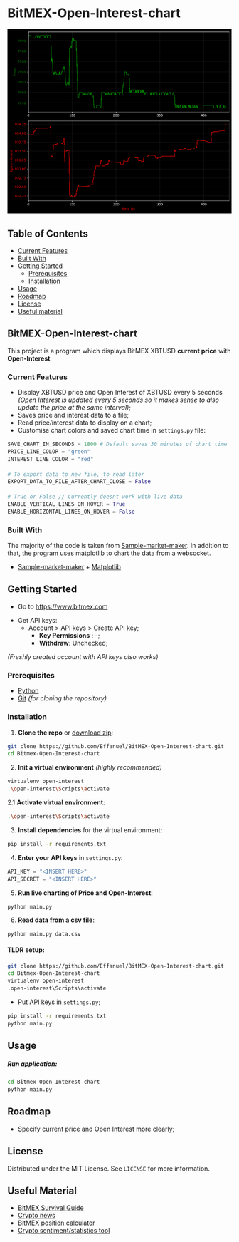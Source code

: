 # BitMEX-Open-Interest-chart

<p align="center"> 
  <img src='https://github.com/Effanuel/BitMEX-Open-Interest-chart/blob/master/assets/chart.png'>
</p>

## Table of Contents

- [Current Features](#current-features)
- [Built With](#built-with)
- [Getting Started](#getting-started)
  - [Prerequisites](#prerequisites)
  - [Installation](#installation)
- [Usage](#usage)
- [Roadmap](#roadmap)
- [License](#license)
- [Useful material](#useful-material)

## BitMEX-Open-Interest-chart

This project is a program which displays BitMEX XBTUSD **current price** with **Open-Interest**

### Current Features

- Display XBTUSD price and Open Interest of XBTUSD every 5 seconds _(Open Interest is updated every 5 seconds so it makes sense to also update the price at the same interval)_;
- Saves price and interest data to a file;
- Read price/interest data to display on a chart;
- Customise chart colors and saved chart time in `settings.py` file:

```python
SAVE_CHART_IN_SECONDS = 1800 # Default saves 30 minutes of chart time
PRICE_LINE_COLOR = "green"
INTEREST_LINE_COLOR = "red"

# To export data to new file, to read later
EXPORT_DATA_TO_FILE_AFTER_CHART_CLOSE = False

# True or False // Currently doesnt work with live data
ENABLE_VERTICAL_LINES_ON_HOVER = True
ENABLE_HORIZONTAL_LINES_ON_HOVER = False
```

### Built With

The majority of the code is taken from [Sample-market-maker](https://github.com/BitMEX/sample-market-maker). In addition to that, the program uses matplotlib to chart the data from a websocket.

- [Sample-market-maker](https://github.com/BitMEX/sample-market-maker) + [Matplotlib](https://matplotlib.org/)

<!-- GETTING STARTED -->

## Getting Started

- Go to https://www.bitmex.com

* Get API keys:
  - Account > API keys > Create API key;
    - **Key Permissions** : -;
    - **Withdraw**: Unchecked;

_(Freshly created account with API keys also works)_

### Prerequisites

- [Python](https://www.python.org/downloads/)
- [Git](https://git-scm.com/downloads) _(for cloning the repository)_

### Installation

1. **Clone the repo** or [download zip](https://github.com/Effanuel/BitMEX-Open-Interest-chart/archive/v2.1.1.zip):

```sh
git clone https://github.com/Effanuel/BitMEX-Open-Interest-chart.git
cd Bitmex-Open-Interest-chart
```

2. **Init a virtual environment** _(highly recommended)_

```sh
virtualenv open-interest
.\open-interest\Scripts\activate
```

   2.1 **Activate virtual environment**:

```sh
.\open-interest\Scripts\activate
```

3. **Install dependencies** for the virtual environment:

```sh
pip install -r requirements.txt
```

4. **Enter your API keys** in `settings.py`:

```python
API_KEY = "<INSERT HERE>"
API_SECRET = "<INSERT HERE>"
```

5. **Run live charting of Price and Open-Interest**:

```sh
python main.py
```

6. **Read data from a csv file**:

```
python main.py data.csv
```

<!-- USAGE EXAMPLES -->

#### TLDR setup:

```sh
git clone https://github.com/Effanuel/BitMEX-Open-Interest-chart.git
cd Bitmex-Open-Interest-chart
virtualenv open-interest
.open-interest\Scripts\activate
```

- Put API keys in `settings.py`;

```sh
pip install -r requirements.txt
python main.py
```

## Usage

##### Run application:

```sh
cd Bitmex-Open-Interest-chart
python main.py
```

## Roadmap

- Specify current price and Open Interest more clearly;

<!-- LICENSE -->

## License

Distributed under the MIT License. See `LICENSE` for more information.

<!-- USEFUL METERIAL -->

## Useful Material

- [BitMEX Survival Guide](https://www.crypto-simplified.com/wp-content/uploads/2018/09/BitMEX-Survival-Guide-v1.5.pdf)
- [Crypto news](https://cointelegraph.com/)
- [BitMEX position calculator](https://blockchainwhispers.com/bitmex-position-calculator/)
- [Crypto sentiment/statistics tool](https://thetie.io/)
